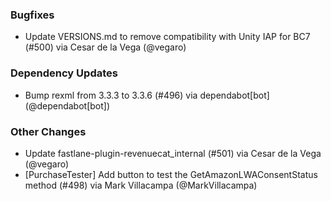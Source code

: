 ### Bugfixes
* Update VERSIONS.md to remove compatibility with Unity IAP for BC7 (#500) via Cesar de la Vega (@vegaro)
### Dependency Updates
* Bump rexml from 3.3.3 to 3.3.6 (#496) via dependabot[bot] (@dependabot[bot])
### Other Changes
* Update fastlane-plugin-revenuecat_internal (#501) via Cesar de la Vega (@vegaro)
* [PurchaseTester] Add button to test the GetAmazonLWAConsentStatus method (#498) via Mark Villacampa (@MarkVillacampa)
